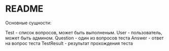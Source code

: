 # README

Основные сущности:

Test - список вопросов, может быть выполненым. User - пользователь, может быть админом. Question - один из вопросов теста Answer - ответ на вопрос теста TestResult - результат прохождения тестa
